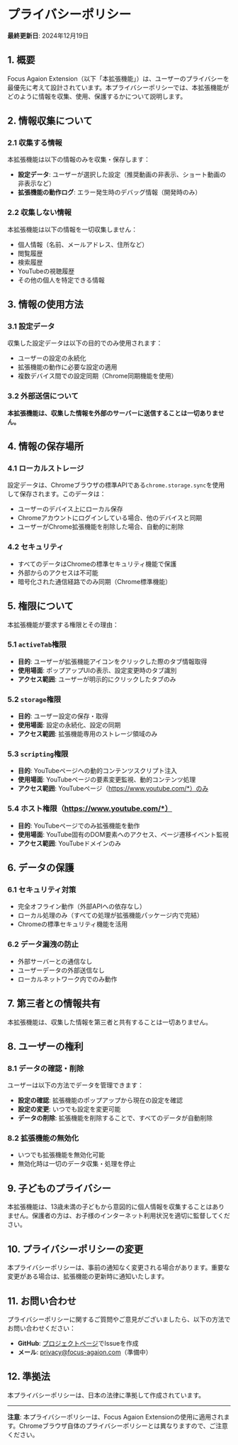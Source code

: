 # プライバシーポリシー

**最終更新日**: 2024年12月19日

## 1. 概要

Focus Agaion Extension（以下「本拡張機能」）は、ユーザーのプライバシーを最優先に考えて設計されています。本プライバシーポリシーでは、本拡張機能がどのように情報を収集、使用、保護するかについて説明します。

## 2. 情報収集について

### 2.1 収集する情報
本拡張機能は以下の情報のみを収集・保存します：

- **設定データ**: ユーザーが選択した設定（推奨動画の非表示、ショート動画の非表示など）
- **拡張機能の動作ログ**: エラー発生時のデバッグ情報（開発時のみ）

### 2.2 収集しない情報
本拡張機能は以下の情報を一切収集しません：

- 個人情報（名前、メールアドレス、住所など）
- 閲覧履歴
- 検索履歴
- YouTubeの視聴履歴
- その他の個人を特定できる情報

## 3. 情報の使用方法

### 3.1 設定データ
収集した設定データは以下の目的でのみ使用されます：

- ユーザーの設定の永続化
- 拡張機能の動作に必要な設定の適用
- 複数デバイス間での設定同期（Chrome同期機能を使用）

### 3.2 外部送信について
**本拡張機能は、収集した情報を外部のサーバーに送信することは一切ありません。**

## 4. 情報の保存場所

### 4.1 ローカルストレージ
設定データは、Chromeブラウザの標準APIである`chrome.storage.sync`を使用して保存されます。このデータは：

- ユーザーのデバイス上にローカル保存
- Chromeアカウントにログインしている場合、他のデバイスと同期
- ユーザーがChrome拡張機能を削除した場合、自動的に削除

### 4.2 セキュリティ
- すべてのデータはChromeの標準セキュリティ機能で保護
- 外部からのアクセスは不可能
- 暗号化された通信経路でのみ同期（Chrome標準機能）

## 5. 権限について

本拡張機能が要求する権限とその理由：

### 5.1 `activeTab`権限
- **目的**: ユーザーが拡張機能アイコンをクリックした際のタブ情報取得
- **使用場面**: ポップアップUIの表示、設定変更時のタブ識別
- **アクセス範囲**: ユーザーが明示的にクリックしたタブのみ

### 5.2 `storage`権限
- **目的**: ユーザー設定の保存・取得
- **使用場面**: 設定の永続化、設定の同期
- **アクセス範囲**: 拡張機能専用のストレージ領域のみ

### 5.3 `scripting`権限
- **目的**: YouTubeページへの動的コンテンツスクリプト注入
- **使用場面**: YouTubeページの要素変更監視、動的コンテンツ処理
- **アクセス範囲**: YouTubeページ（https://www.youtube.com/*）のみ

### 5.4 ホスト権限（https://www.youtube.com/*）
- **目的**: YouTubeページでのみ拡張機能を動作
- **使用場面**: YouTube固有のDOM要素へのアクセス、ページ遷移イベント監視
- **アクセス範囲**: YouTubeドメインのみ

## 6. データの保護

### 6.1 セキュリティ対策
- 完全オフライン動作（外部APIへの依存なし）
- ローカル処理のみ（すべての処理が拡張機能パッケージ内で完結）
- Chromeの標準セキュリティ機能を活用

### 6.2 データ漏洩の防止
- 外部サーバーとの通信なし
- ユーザーデータの外部送信なし
- ローカルネットワーク内でのみ動作

## 7. 第三者との情報共有

本拡張機能は、収集した情報を第三者と共有することは一切ありません。

## 8. ユーザーの権利

### 8.1 データの確認・削除
ユーザーは以下の方法でデータを管理できます：

- **設定の確認**: 拡張機能のポップアップから現在の設定を確認
- **設定の変更**: いつでも設定を変更可能
- **データの削除**: 拡張機能を削除することで、すべてのデータが自動削除

### 8.2 拡張機能の無効化
- いつでも拡張機能を無効化可能
- 無効化時は一切のデータ収集・処理を停止

## 9. 子どものプライバシー

本拡張機能は、13歳未満の子どもから意図的に個人情報を収集することはありません。保護者の方は、お子様のインターネット利用状況を適切に監督してください。

## 10. プライバシーポリシーの変更

本プライバシーポリシーは、事前の通知なく変更される場合があります。重要な変更がある場合は、拡張機能の更新時に通知いたします。

## 11. お問い合わせ

プライバシーポリシーに関するご質問やご意見がございましたら、以下の方法でお問い合わせください：

- **GitHub**: [プロジェクトページ](https://github.com/your-username/focus-agaion)でIssueを作成
- **メール**: privacy@focus-agaion.com（準備中）

## 12. 準拠法

本プライバシーポリシーは、日本の法律に準拠して作成されています。

---

**注意**: 本プライバシーポリシーは、Focus Agaion Extensionの使用に適用されます。Chromeブラウザ自体のプライバシーポリシーとは異なりますので、ご注意ください。
